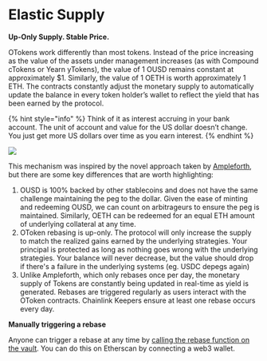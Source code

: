 # Elastic Supply

**Up-Only Supply. Stable Price.**

OTokens work differently than most tokens. Instead of the price increasing as the value of the assets under management increases (as with Compound cTokens or Yearn yTokens), the value of 1 OUSD remains constant at approximately $1. Similarly, the value of 1 OETH is worth approximately 1 ETH. The contracts constantly adjust the monetary supply to automatically update the balance in every token holder’s wallet to reflect the yield that has been earned by the protocol.

{% hint style="info" %}
Think of it as interest accruing in your bank account. The unit of account and value for the US dollar doesn’t change. You just get more US dollars over time as you earn interest.
{% endhint %}

![](../../.gitbook/assets/ousd\_docs\_graphics\_4.png)

This mechanism was inspired by the novel approach taken by [Ampleforth](https://www.ampleforth.org/), but there are some key differences that are worth highlighting:

1. OUSD is 100% backed by other stablecoins and does not have the same challenge maintaining the peg to the dollar. Given the ease of minting and redeeming OUSD, we can count on arbitrageurs to ensure the peg is maintained. Similarly, OETH can be redeemed for an equal ETH amount of underlying collateral at any time.
2. OToken rebasing is up-only. The protocol will only increase the supply to match the realized gains earned by the underlying strategies. Your principal is protected as long as nothing goes wrong with the underlying strategies. Your balance will never decrease, but the value should drop if there's a failure in the underlying systems (eg. USDC depegs again)
3. Unlike Ampleforth, which only rebases once per day, the monetary supply of Tokens are constantly being updated in real-time as yield is generated. Rebases are triggered regularly as users interact with the OToken contracts. Chainlink Keepers ensure at least one rebase occurs every day.

**Manually triggering a rebase**

Anyone can trigger a rebase at any time by [calling the rebase function on the vault](https://etherscan.io/address/originvault.eth#writeProxyContract). You can do this on Etherscan by connecting a web3 wallet.
